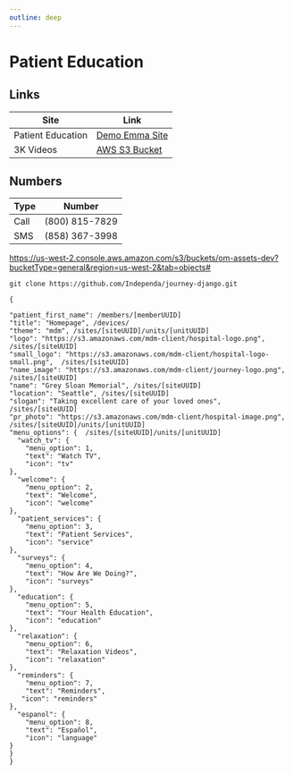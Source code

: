 ```yaml
---
outline: deep
---
```


# Patient Education

## Links

| Site | Link |
|-------------|-------------|
| Patient Education | [Demo Emma Site](https://demo-emma-admin.independa.com/#/) |
| 3K Videos | [AWS S3 Bucket](https://us-west-2.console.aws.amazon.com/s3/buckets/om-assets-dev?bucketType=general&region=us-west-2&tab=objects#)  |

## Numbers

| Type | Number |
|-------------|-------------|
| Call | (800) 815-7829 |
| SMS | (858) 367-3998 |

<!-- ![Patient Education](./assets/patient-education/mdm_homepage.png) -->

https://us-west-2.console.aws.amazon.com/s3/buckets/om-assets-dev?bucketType=general&region=us-west-2&tab=objects#

```
git clone https://github.com/Independa/journey-django.git
```

```
{

"patient_first_name": /members/[memberUUID]
"title": "Homepage", /devices/
"theme": "mdm", /sites/[siteUUID]/units/[unitUUID] 
"logo": "https://s3.amazonaws.com/mdm-client/hospital-logo.png",  /sites/[siteUUID]
"small_logo": "https://s3.amazonaws.com/mdm-client/hospital-logo-small.png",  /sites/[siteUUID]
"name_image": "https://s3.amazonaws.com/mdm-client/journey-logo.png", /sites/[siteUUID]
"name": "Grey Sloan Memorial", /sites/[siteUUID]
"location": "Seattle", /sites/[siteUUID]
"slogan": "Taking excellent care of your loved ones", /sites/[siteUUID]
"pr_photo": "https://s3.amazonaws.com/mdm-client/hospital-image.png", /sites/[siteUUID]/units/[unitUUID]
"menu_options": {  /sites/[siteUUID]/units/[unitUUID]
  "watch_tv": {
    "menu_option": 1,
    "text": "Watch TV",
    "icon": "tv"
},
  "welcome": {
    "menu_option": 2,
    "text": "Welcome",
    "icon": "welcome"
},
  "patient_services": {
    "menu_option": 3,
    "text": "Patient Services",
    "icon": "service"
},
  "surveys": {
    "menu_option": 4,
    "text": "How Are We Doing?",
    "icon": "surveys"
},
  "education": {
    "menu_option": 5,
    "text": "Your Health Education",
    "icon": "education"
},
  "relaxation": {
    "menu_option": 6,
    "text": "Relaxation Videos",
    "icon": "relaxation"
},
  "reminders": {
    "menu_option": 7,
    "text": "Reminders",
   "icon": "reminders"
},
  "espanol": {
    "menu_option": 8,
    "text": "Español",
    "icon": "language"
}
}
}
```